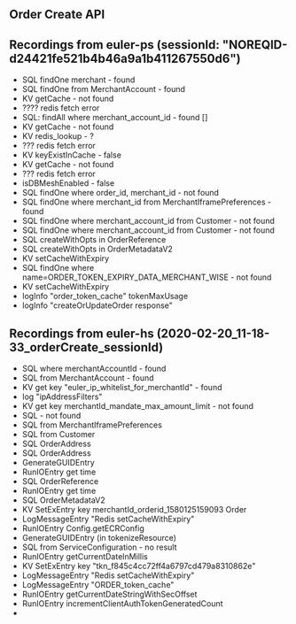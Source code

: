 
Order Create API
----------------

## Recordings from euler-ps (sessionId: "NOREQID-d24421fe521b4b46a9a1b411267550d6")

- SQL findOne merchant                             - found
- SQL findOne from MerchantAccount                - found
- KV getCache                                      - not found
- ???? redis fetch error
- SQL: findAll where merchant_account_id            - found []
- KV getCache                                       - not found
- KV redis_lookup                                   - ?
- ??? redis fetch error
- KV keyExistInCache                                - false
- KV getCache                                       - not found
- ??? redis fetch error
- isDBMeshEnabled                               - false
- SQL findOne where order_id, merchant_id      - not found
- SQL findOne where merchant_id from MerchantIframePreferences                - found
- SQL findOne where merchant_account_id from Customer    - not found
- SQL findOne where merchant_account_id from Customer    - not found
- SQL createWithOpts in OrderReference
- SQL createWithOpts in OrderMetadataV2
- KV setCacheWithExpiry
- SQL findOne where name=ORDER_TOKEN_EXPIRY_DATA_MERCHANT_WISE                 - not found
- KV setCacheWithExpiry
- logInfo "order_token_cache" tokenMaxUsage
- logInfo "createOrUpdateOrder response"

## Recordings from euler-hs (2020-02-20_11-18-33_orderCreate_sessionId)

- SQL where merchantAccountId       - found
- SQL from MerchantAccount          - found
- KV get key "euler_ip_whitelist_for_merchantId"    - found
- log "ipAddressFilters"
- KV get key merchantId_mandate_max_amount_limit    - not found
- SQL                               - not found
- SQL from MerchantIframePreferences
- SQL from Customer
- SQL OrderAddress
- SQL OrderAddress
- GenerateGUIDEntry
- RunIOEntry get time
- SQL OrderReference
- RunIOEntry get time
- SQL OrderMetadataV2
- KV SetExEntry key merchantId_orderid_1580125159093 Order
- LogMessageEntry "Redis setCacheWithExpiry"
- RunIOEntry Config.getECRConfig
- GenerateGUIDEntry (in tokenizeResource)
- SQL  from ServiceConfiguration                - no result
- RunIOEntry getCurrentDateInMillis
- KV SetExEntry key "tkn_f845c4cc72ff4a6797cd479a8310862e"
- LogMessageEntry "Redis setCacheWithExpiry"
- LogMessageEntry "ORDER_token_cache"
- RunIOEntry getCurrentDateStringWithSecOffset
- RunIOEntry incrementClientAuthTokenGeneratedCount
-
